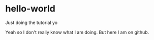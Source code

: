# hello-world
Just doing the tutorial yo

Yeah so I don't really know what I am doing.
But here I am on github.
